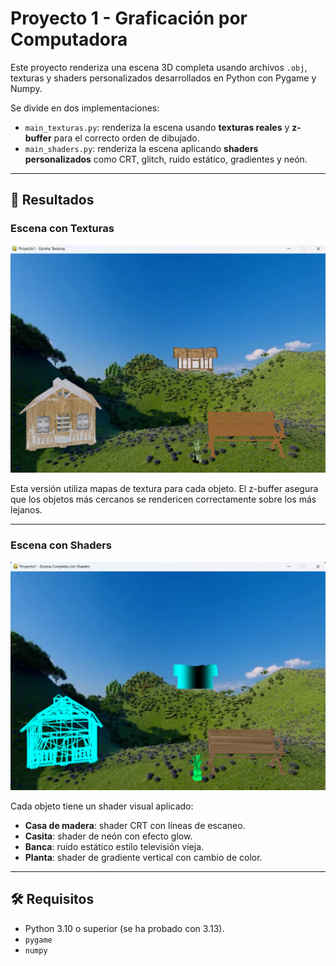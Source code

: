 # Proyecto 1 - Graficación por Computadora

Este proyecto renderiza una escena 3D completa usando archivos `.obj`, texturas y shaders personalizados desarrollados en Python con Pygame y Numpy.

Se divide en dos implementaciones:

- `main_texturas.py`: renderiza la escena usando **texturas reales** y **z-buffer** para el correcto orden de dibujado.
- `main_shaders.py`: renderiza la escena aplicando **shaders personalizados** como CRT, glitch, ruido estático, gradientes y neón.

---

## 📸 Resultados

### Escena con Texturas

![Texturas](texturas.png)

Esta versión utiliza mapas de textura para cada objeto. El z-buffer asegura que los objetos más cercanos se rendericen correctamente sobre los más lejanos.

---

### Escena con Shaders

![Shaders](shaders.png)

Cada objeto tiene un shader visual aplicado:

- **Casa de madera**: shader CRT con líneas de escaneo.
- **Casita**: shader de neón con efecto glow.
- **Banca**: ruido estático estilo televisión vieja.
- **Planta**: shader de gradiente vertical con cambio de color.

---

## 🛠️ Requisitos

- Python 3.10 o superior (se ha probado con 3.13).
- `pygame`
- `numpy`



